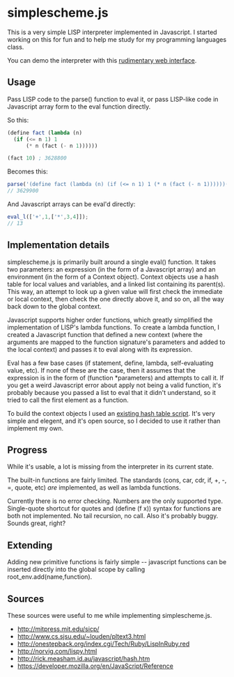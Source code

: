 simplescheme.js
===============

This is a very simple LISP interpreter implemented in Javascript. I started working on this for fun and to help me study for my programming languages class.

You can demo the interpreter with this [rudimentary web interface](http://gaia.ecs.csus.edu/~vollmerm/simplescheme.js/).

Usage
-----

Pass LISP code to the parse() function to eval it, or pass LISP-like code in Javascript array form to the eval function directly.

So this:

```scheme
(define fact (lambda (n)
  (if (<= n 1) 1
      (* n (fact (- n 1))))))

(fact 10) ; 3628800
```

Becomes this:

```javascript
parse('(define fact (lambda (n) (if (<= n 1) 1 (* n (fact (- n 1))))))(fact 10)');
// 3629900
```

And Javascript arrays can be eval'd directly:

```javascript
eval_l(['+',1,['*',3,4]]);
// 13
```

Implementation details
----------------------

simplescheme.js is primarily built around a single eval() function. It takes two parameters: an expression (in the form of a Javascript array) and an environment (in the form of a Context object). Context objects use a hash table for local values and variables, and a linked list containing its parent(s). This way, an attempt to look up a given value will first check the immediate or local context, then check the one directly above it, and so on, all the way back down to the global context.

Javascript supports higher order functions, which greatly simplified the implementation of LISP's lambda functions. To create a lambda function, I created a Javascript function that defined a new context (where the arguments are mapped to the function signature's parameters and added to the local context) and passes it to eval along with its expression.

Eval has a few base cases (if statement, define, lambda, self-evaluating value, etc). If none of these are the case, then it assumes that the expression is in the form of (function *parameters) and attempts to call it. If you get a weird Javascript error about apply not being a valid function, it's probably because you passed a list to eval that it didn't understand, so it tried to call the first element as a function.

To build the context objects I used an [existing hash table script](http://rick.measham.id.au/javascript/hash.htm). It's very simple and elegent, and it's open source, so I decided to use it rather than implement my own.

Progress
--------

While it's usable, a lot is missing from the interpreter in its current state. 

The built-in functions are fairly limited. The standards (cons, car, cdr, if, +, -, =, quote, etc) _are_ implemented, as well as lambda functions.

Currently there is no error checking. Numbers are the only supported type. Single-quote shortcut for quotes and (define (f x)) syntax for functions are both not implemented. No tail recursion, no call. Also it's probably buggy. Sounds great, right?

Extending
---------

Adding new primitive functions is fairly simple -- javascript functions can be inserted directly into the global scope by calling root_env.add(name,function).

Sources
-------

These sources were useful to me while implementing simplescheme.js.

 * http://mitpress.mit.edu/sicp/
 * http://www.cs.sjsu.edu/~louden/pltext3.html
 * http://onestepback.org/index.cgi/Tech/Ruby/LispInRuby.red
 * http://norvig.com/lispy.html
 * http://rick.measham.id.au/javascript/hash.htm
 * https://developer.mozilla.org/en/JavaScript/Reference
